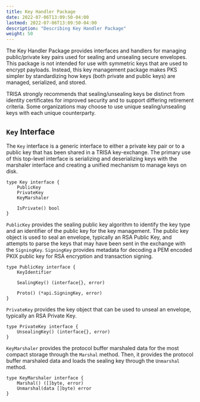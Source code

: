 ```yaml
---
title: Key Handler Package
date: 2022-07-06T13:09:50-04:00
lastmod: 2022-07-06T13:09:50-04:00
description: "Describing Key Handler Package"
weight: 50
---
```


The Key Handler Package provides interfaces and handlers for managing public/private key pairs used for sealing and unsealing secure envelopes. This package is not intended for use with symmetric keys that are used to encrypt payloads. Instead, this key management package makes PKS simpler by standardizing how keys (both private and public keys) are managed, serialized, and stored.

TRISA strongly recommends that sealing/unsealing keys be distinct from identity
certificates for improved security and to support differing retirement criteria. Some organizations may choose to use unique sealing/unsealing keys with each unique counterparty.

## `Key` Interface

The `Key` interface is a generic interface to either a private key pair or to a public key that has been shared in a TRISA key-exchange. The primary use of this top-level interface is serializing and deserializing keys with the marshaler interface and creating a unified mechanism to manage keys on disk.

```golang
type Key interface {
    PublicKey
    PrivateKey
    KeyMarshaler

    IsPrivate() bool
}
```

`PublicKey` provides the sealing public key algorithm to identify the key type and an identifier of the public key for the key management. The public key object is used to seal an envelope, typically an RSA Public Key, and attempts to parse the keys that may have been sent in the exchange with the `SigningKey`. `SigningKey`  provides metadata for decoding a PEM encoded PKIX public key for RSA encryption and transaction signing.

```golang
type PublicKey interface {
    KeyIdentifier

    SealingKey() (interface{}, error)

    Proto() (*api.SigningKey, error)
}
```

`PrivateKey` provides the key object that can be used to unseal an envelope, typically an RSA Private Key.

```golang
type PrivateKey interface {
    UnsealingKey() (interface{}, error)
}

```

`KeyMarshaler` provides the protocol buffer marshaled data for the most compact storage through the `Marshal` method. Then, it provides the protocol buffer marshaled data and loads the sealing key through the `Unmarshal` method.

```golang
type KeyMarshaler interface {
    Marshal() ([]byte, error)
    Unmarshal(data []byte) error
}
```
